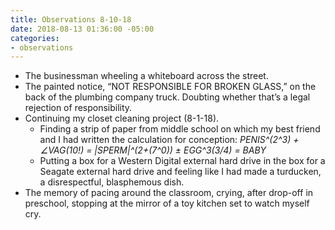 ```yaml
---
title: Observations 8-10-18
date: 2018-08-13 01:36:00 -05:00
categories:
- observations
---
```


- The businessman wheeling a whiteboard across the street.
- The painted notice, “NOT RESPONSIBLE FOR BROKEN GLASS,” on the back of the plumbing company truck. Doubting whether that’s a legal rejection of responsibility.
- Continuing my closet cleaning project (8-1-18).
	- Finding a strip of paper from middle school on which my best friend and I had written the calculation for conception: *PENIS^(2^3) + ∠VAG(10!) = |SPERM|^(2+(7^0)) ± EGG^3(3/4) = BABY*
	- Putting a box for a Western Digital external hard drive in the box for a Seagate external hard drive and feeling like I had made a turducken, a disrespectful, blasphemous dish.
- The memory of pacing around the classroom, crying, after drop-off in preschool, stopping at the mirror of a toy kitchen set to watch myself cry.
